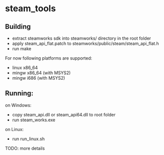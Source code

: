 # steam_tools

## Building

- extract steamworks sdk into steamworks/ directory in the root folder
- apply steam\_api\_flat.patch to steamworks/public/steam/steam\_api\_flat.h 
- run make

For now following platforms are supported:
- linux x86\_64
- mingw x86\_64 (with MSYS2)
- mingw i686 (with MSYS2)

## Running:

on Windows:
- copy steam\_api.dll or steam\_api64.dll to root folder
- run steam\_works.exe

on Linux:
- run run\_linux.sh


TODO: more details
